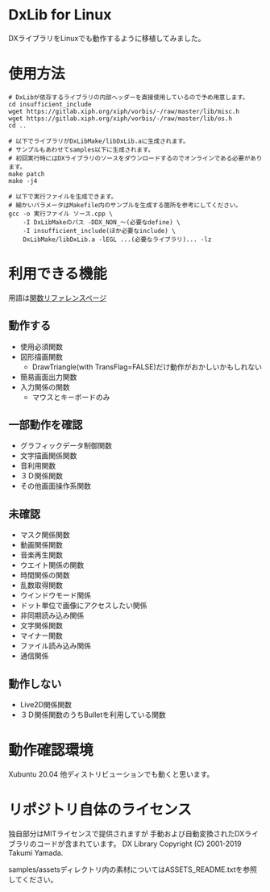 DxLib for Linux
===============

DXライブラリをLinuxでも動作するように移植してみました。

# 使用方法

```
# DxLibが依存するライブラリの内部ヘッダーを直接使用しているので予め用意します。
cd insufficient_include
wget https://gitlab.xiph.org/xiph/vorbis/-/raw/master/lib/misc.h
wget https://gitlab.xiph.org/xiph/vorbis/-/raw/master/lib/os.h
cd ..

# 以下でライブラリがDxLibMake/libDxLib.aに生成されます。
# サンプルもあわせてsamples以下に生成されます。
# 初回実行時にはDXライブラリのソースをダウンロードするのでオンラインである必要があります。
make patch
make -j4

# 以下で実行ファイルを生成できます。
# 細かいパラメータはMakefile内のサンプルを生成する箇所を参考にしてください。
gcc -o 実行ファイル ソース.cpp \
    -I DxLibMakeのパス -DDX_NON_〜(必要なdefine) \
    -I insufficient_include(ほか必要なinclude) \
    DxLibMake/libDxLib.a -lEGL ...(必要なライブラリ)... -lz
```

# 利用できる機能

用語は[関数リファレンスページ](https://dxlib.xsrv.jp/dxfunc.html)

## 動作する

- 使用必須関数
- 図形描画関数
  - DrawTriangle(with TransFlag=FALSE)だけ動作がおかしいかもしれない
- 簡易画面出力関数
- 入力関係の関数
  - マウスとキーボードのみ

## 一部動作を確認

- グラフィックデータ制御関数
- 文字描画関係関数
- 音利用関数
- ３Ｄ関係関数
- その他画面操作系関数

## 未確認

- マスク関係関数
- 動画関係関数
- 音楽再生関数
- ウエイト関係の関数
- 時間関係の関数
- 乱数取得関数
- ウインドウモード関係
- ドット単位で画像にアクセスしたい関係
- 非同期読み込み関係
- 文字関係関数
- マイナー関数
- ファイル読み込み関係
- 通信関係

## 動作しない

- Live2D関係関数
- ３Ｄ関係関数のうちBulletを利用している関数

# 動作確認環境

Xubuntu 20.04
他ディストリビューションでも動くと思います。


# リポジトリ自体のライセンス

独自部分はMITライセンスで提供されますが
手動および自動変換されたDXライブラリのコードが含まれています。
DX Library Copyright (C) 2001-2019 Takumi Yamada.

samples/assetsディレクトリ内の素材についてはASSETS\_README.txtを参照してください。
